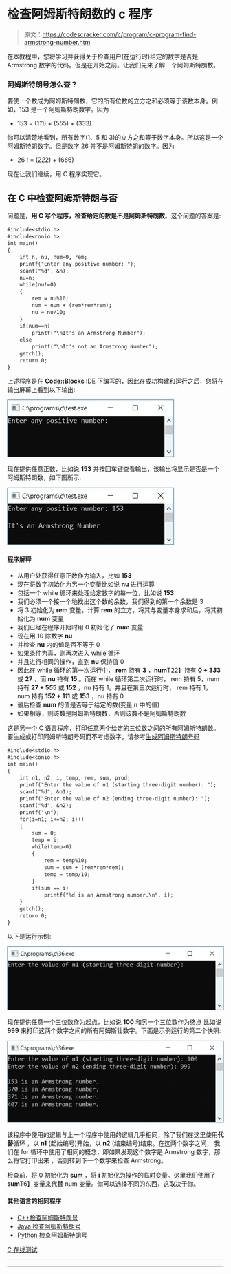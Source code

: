 # 检查阿姆斯特朗数的 c 程序

> 原文：<https://codescracker.com/c/program/c-program-find-armstrong-number.htm>

在本教程中，您将学习并获得关于检查用户(在运行时)给定的数字是否是 Armstrong 数字的代码。但是在开始之前。让我们先来了解一个阿姆斯特朗数。

### 阿姆斯特朗号怎么查？

要使一个数成为阿姆斯特朗数，它的所有位数的立方之和必须等于该数本身。例如，153 是一个阿姆斯特朗数字。因为

*   153 = (1*1*1) + (5*5*5) + (3*3*3)

你可以清楚地看到，所有数字(1、5 和 3)的立方之和等于数字本身。所以这是一个阿姆斯特朗数字。但是数字 26 并不是阿姆斯特朗的数字。因为

*   26 ! = (2*2*2) + (6*6*6)

现在让我们继续，用 C 程序实现它。

## 在 C 中检查阿姆斯特朗与否

问题是，**用 C 写个程序，检查给定的数是不是阿姆斯特朗数**。这个问题的答案是:

```
#include<stdio.h>
#include<conio.h>
int main()
{
    int n, nu, num=0, rem;
    printf("Enter any positive number: ");
    scanf("%d", &n);
    nu=n;
    while(nu!=0)
    {
        rem = nu%10;
        num = num + (rem*rem*rem);
        nu = nu/10;
    }
    if(num==n)
        printf("\nIt's an Armstrong Number");
    else
        printf("\nIt's not an Armstrong Number");
    getch();
    return 0;
}
```

上述程序是在 **Code::Blocks** IDE 下编写的，因此在成功构建和运行之后，您将在输出屏幕上看到以下输出:

![c program to check number is armstrong or not](img/77595f6851144699d520ca7fb54a14cd.png)

现在提供任意正数，比如说 **153** 并按回车键查看输出，该输出将显示是否是一个 阿姆斯特朗数，如下图所示:

![c program check armstrong or not](img/4566701b994db7ae41dca6e9e8a2d018.png)

#### 程序解释

*   从用户处获得任意正数作为输入，比如 **153**
*   现在将数字初始化为另一个[变量](/c/c-variables.htm)比如说 **nu** 进行运算
*   包括一个 while 循环来处理给定数字的每一位，比如说 **153**
*   我们必须一个接一个地找出这个数的余数，我们得到的第一个余数是 3
*   将 3 初始化为 **rem** 变量，计算 **rem** 的立方，将其与变量本身求和后，将其初始化为 **num** 变量
*   我们已经在程序开始时用 0 初始化了 **num** 变量
*   现在用 10 除数字 **nu**
*   并检查 **nu** 内的值是否不等于 0
*   如果条件为真，则再次进入 [while 循环](/c/c-while-loop.htm)
*   并且进行相同的操作，直到 **nu** 保持值 0
*   因此在 while 循环的第一次运行中， **rem** 持有 **3** ，**num**T22】持有 **0 + 3*3*3** 或 **27** ，而 **nu** 持有 **15** 。而在 while 循环第二次运行时， rem 持有 5，num 持有 **27 + 5*5*5** 或 **152** ，nu 持有 1。并且在第三次运行时， rem 持有 1，num 持有 **152 + 1*1*1** 或 **153** ，nu 持有 0
*   最后检查 **num** 的值是否等于给定的数(变量 **n** 中的值)
*   如果相等，则该数是阿姆斯特朗数，否则该数不是阿姆斯特朗数

这是另一个 C 语言程序，打印任意两个给定的三位数之间的所有阿姆斯特朗数。要生成或打印阿姆斯特朗号码而不考虑数字，请参考[生成阿姆斯特朗号码](/c/program/c-program-generate-armstrong-number.htm)

```
#include<stdio.h>
#include<conio.h>
int main()
{
    int n1, n2, i, temp, rem, sum, prod;
    printf("Enter the value of n1 (starting three-digit number): ");
    scanf("%d", &n1);
    printf("Enter the value of n2 (ending three-digit number): ");
    scanf("%d", &n2);
    printf("\n");
    for(i=n1; i<=n2; i++)
    {
        sum = 0;
        temp = i;
        while(temp>0)
        {
            rem = temp%10;
            sum = sum + (rem*rem*rem);
            temp = temp/10;
        }
        if(sum == i)
            printf("%d is an Armstrong number.\n", i);
    }
    getch();
    return 0;
}
```

以下是运行示例:

![c program print all armstrong number](img/32956495cef55d89724544dda2377858.png)

现在提供任意一个三位数作为起点，比如说 **100** 和另一个三位数作为终点 比如说 **999** 来打印这两个数字之间的所有阿姆斯壮数字。下面是示例运行的第二个快照:

![find all armstrong number c](img/2897d7073fc72f37cf9879bf87d64bfc.png)

该程序中使用的逻辑与上一个程序中使用的逻辑几乎相同，除了我们在这里使用**代替**循环 ，以 **n1** (起始编号)开始，以 **n2** (结束编号)结束。在这两个数字之间， 我们在 for 循环中使用了相同的概念，即如果发现这个数字是 Armstrong 数字，那么将它打印出来 ，否则转到下一个数字来检查 Armstrong。

检查前，将 0 初始化为 **sum** ，将 **i** 初始化为操作的临时变量。这里我们使用了**sum**T6】变量来代替 num 变量。你可以选择不同的东西，这取决于你。

#### 其他语言的相同程序

*   [C++检查阿姆斯特朗号](/cpp/program/cpp-program-find-armstrong-number.htm)
*   [Java 检查阿姆斯特朗号](/java/program/java-program-find-armstrong-number.htm)
*   [Python 检查阿姆斯特朗号](/python/program/python-program-check-armstrong.htm)

[C 在线测试](/exam/showtest.php?subid=2)

* * *

* * *